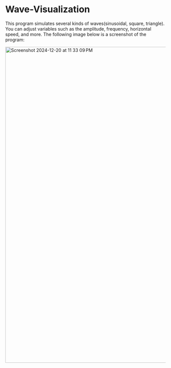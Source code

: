 # Wave-Visualization
This program simulates several kinds of waves(sinusoidal, square, triangle). You can adjust variables such as the amplitude, frequency, horizontal speed, and more. The following image below is a screenshot of the program: 


<img width="993" alt="Screenshot 2024-12-20 at 11 33 09 PM" src="https://github.com/user-attachments/assets/4445b86f-66ea-4b97-9995-9e49293003ec" />
